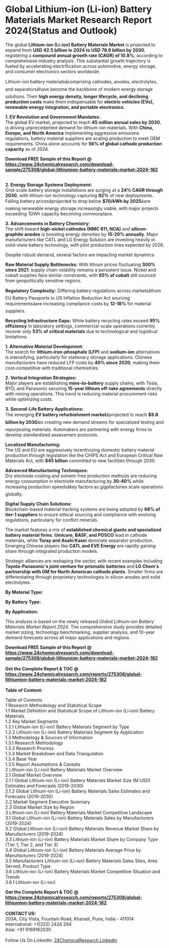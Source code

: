 <h1>Global Lithium-ion (Li-ion) Battery Materials Market Research Report 2024(Status and Outlook)</h1><p>The global <strong>Lithium-ion (Li-ion) Battery Materials Market</strong> is projected to expand from <strong>USD 42.5 billion in 2024 to USD 78.9 billion by 2030</strong>, registering a <strong>compound annual growth rate (CAGR) of 10.8%</strong>, according to comprehensive industry analysis. This substantial growth trajectory is fueled by accelerating electrification across automotive, energy storage, and consumer electronics sectors worldwide.</p><p>Lithium-ion battery materialsâcomprising cathodes, anodes, electrolytes, and separatorsâhave become the backbone of modern energy storage solutions. Their <strong>high energy density, longer lifecycle, and declining production costs</strong> make them indispensable for <strong>electric vehicles (EVs), renewable energy integration, and portable electronics</strong>.</p><p><strong>1. EV Revolution and Government Mandates:</strong><br>
The global EV market, projected to reach <strong>45 million annual sales by 2030</strong>, is driving unprecedented demand for lithium-ion materials. With <strong>China, Europe, and North America</strong> implementing aggressive emissions regulations, battery material suppliers are scaling production to meet OEM requirements. China alone accounts for <strong>56% of global cathode production capacity</strong> as of 2024.</p><div><b>Download FREE Sample of this Report @ 
            <a href="https://www.24chemicalresearch.com/download-sample/275308/global-lithiumion-battery-materials-market-2024-182">
            https://www.24chemicalresearch.com/download-sample/275308/global-lithiumion-battery-materials-market-2024-182</a></b></div><br><p><strong>2. Energy Storage Systems Deployment:</strong><br>
Grid-scale battery storage installations are surging at a <strong>24% CAGR through 2030</strong>, with lithium-ion technology capturing <strong>92%</strong> of new deployments. Falling battery pricesâprojected to drop below <strong>$70/kWh by 2025</strong>âare making renewable energy storage increasingly viable, with major projects exceeding 1GWh capacity becoming commonplace.</p><p><strong>3. Advancements in Battery Chemistry:</strong><br>
The shift toward <strong>high-nickel cathodes (NMC 811, NCA)</strong> and <strong>silicon-graphite anodes</strong> is boosting energy densities by <strong>15-20% annually</strong>. Major manufacturers like CATL and LG Energy Solution are investing heavily in solid-state battery technology, with pilot production lines expected by 2026.</p><p>Despite robust demand, several factors are impacting market dynamics:</p><p><strong>Raw Material Supply Bottlenecks:</strong> With lithium prices fluctuating <strong>300% since 2021</strong>, supply chain volatility remains a persistent issue. Nickel and cobalt supplies face similar constraints, with <strong>65% of cobalt</strong> still sourced from geopolitically sensitive regions.</p><p><strong>Regulatory Complexity:</strong> Differing battery regulations across marketsâfrom EU Battery Passports to US Inflation Reduction Act sourcing requirementsâare increasing compliance costs by <strong>12-18%</strong> for material suppliers.</p><p><strong>Recycling Infrastructure Gaps:</strong> While battery recycling rates exceed <strong>95% efficiency</strong> in laboratory settings, commercial-scale operations currently recover only <strong>53% of critical materials</strong> due to technological and logistical limitations.</p><p><strong>1. Alternative Material Development:</strong><br>
The search for <strong>lithium-iron-phosphate (LFP)</strong> and <strong>sodium-ion</strong> alternatives is intensifying, particularly for stationary storage applications. Chinese manufacturers have reduced LFP costs by <strong>40% since 2020</strong>, making them cost-competitive with traditional chemistries.</p><p><strong>2. Vertical Integration Strategies:</strong><br>
Major players are establishing <strong>mine-to-battery</strong> supply chains, with Tesla, BYD, and Panasonic securing <strong>15-year lithium off-take agreements</strong> directly with mining operations. This trend is reducing material procurement risks while optimizing costs.</p><p><strong>3. Second-Life Battery Applications:</strong><br>
The emerging <strong>EV battery refurbishment market</strong>âprojected to reach <strong>$9.8 billion by 2030</strong>âis creating new demand streams for specialized testing and repurposing materials. Automakers are partnering with energy firms to develop standardized assessment protocols.</p><p><strong>Localized Manufacturing:</strong><br>
	The US and EU are aggressively incentivizing domestic battery material production through legislation like the CHIPS Act and European Critical Raw Materials Act, with <strong>$45 billion</strong> committed to new facilities through 2030.</p><p><strong>Advanced Manufacturing Techniques:</strong><br>
	Dry electrode coating and solvent-free production methods are reducing energy consumption in electrode manufacturing by <strong>30-40%</strong> while increasing production speedsâkey factors as gigafactories scale operations globally.</p><p><strong>Digital Supply Chain Solutions:</strong><br>
	Blockchain-based material tracking systems are being adopted by <strong>68% of tier-1 suppliers</strong> to ensure ethical sourcing and compliance with evolving regulations, particularly for conflict minerals.</p><p>The market features a mix of <strong>established chemical giants and specialized battery material firms</strong>. <strong>Umicore, BASF, and POSCO</strong> lead in cathode materials, while <strong>Toray and Asahi Kasei</strong> dominate separator production. Emerging Chinese players like <strong>CATL and EVE Energy</strong> are rapidly gaining share through integrated production models.</p><p>Strategic alliances are reshaping the sector, with recent examples including <strong>Toyota-Panasonic's joint venture for prismatic batteries</strong> and <strong>LG Chem's partnership with GM for North American cathode plants</strong>. Smaller firms are differentiating through proprietary technologies in silicon anodes and solid electrolytes.</p><p><strong>By Material Type:</strong></p><p><strong>By Battery Type:</strong></p><p><strong>By Application:</strong></p><p>This analysis is based on the newly released <em>Global Lithium-ion Battery Materials Market Report 2024</em>. The comprehensive study provides detailed market sizing, technology benchmarking, supplier analysis, and 10-year demand forecasts across all major applications and regions.

</p><div><b>Download FREE Sample of this Report @ 
            <a href="https://www.24chemicalresearch.com/download-sample/275308/global-lithiumion-battery-materials-market-2024-182">
            https://www.24chemicalresearch.com/download-sample/275308/global-lithiumion-battery-materials-market-2024-182</a></b></div><br><div><b>Get the Complete Report & TOC @ 
            <a href="https://www.24chemicalresearch.com/reports/275308/global-lithiumion-battery-materials-market-2024-182">
            https://www.24chemicalresearch.com/reports/275308/global-lithiumion-battery-materials-market-2024-182</a></b></div><br>
            <b>Table of Content:</b><p>Table of Contents<br />
1 Research Methodology and Statistical Scope<br />
1.1 Market Definition and Statistical Scope of Lithium-ion (Li-ion) Battery Materials<br />
1.2 Key Market Segments<br />
1.2.1 Lithium-ion (Li-ion) Battery Materials Segment by Type<br />
1.2.2 Lithium-ion (Li-ion) Battery Materials Segment by Application<br />
1.3 Methodology & Sources of Information<br />
1.3.1 Research Methodology<br />
1.3.2 Research Process<br />
1.3.3 Market Breakdown and Data Triangulation<br />
1.3.4 Base Year<br />
1.3.5 Report Assumptions & Caveats<br />
2 Lithium-ion (Li-ion) Battery Materials Market Overview<br />
2.1 Global Market Overview<br />
2.1.1 Global Lithium-ion (Li-ion) Battery Materials Market Size (M USD) Estimates and Forecasts (2019-2030)<br />
2.1.2 Global Lithium-ion (Li-ion) Battery Materials Sales Estimates and Forecasts (2019-2030)<br />
2.2 Market Segment Executive Summary<br />
2.3 Global Market Size by Region<br />
3 Lithium-ion (Li-ion) Battery Materials Market Competitive Landscape<br />
3.1 Global Lithium-ion (Li-ion) Battery Materials Sales by Manufacturers (2019-2024)<br />
3.2 Global Lithium-ion (Li-ion) Battery Materials Revenue Market Share by Manufacturers (2019-2024)<br />
3.3 Lithium-ion (Li-ion) Battery Materials Market Share by Company Type (Tier 1, Tier 2, and Tier 3)<br />
3.4 Global Lithium-ion (Li-ion) Battery Materials Average Price by Manufacturers (2019-2024)<br />
3.5 Manufacturers Lithium-ion (Li-ion) Battery Materials Sales Sites, Area Served, Product Type<br />
3.6 Lithium-ion (Li-ion) Battery Materials Market Competitive Situation and Trends<br />
3.6.1 Lithium-ion (Li-ion)</p><div><b>Get the Complete Report & TOC @ 
            <a href="https://www.24chemicalresearch.com/reports/275308/global-lithiumion-battery-materials-market-2024-182">
            https://www.24chemicalresearch.com/reports/275308/global-lithiumion-battery-materials-market-2024-182</a></b></div><br><b>CONTACT US:</b><br>
            203A, City Vista, Fountain Road, Kharadi, Pune, India - 411014<br>
            International: +1(332) 2424 294<br>
            Asia: +91 9169162030 <br><br>
            Follow Us On LinkedIn: <a href="https://www.linkedin.com/company/24chemicalresearch/">24ChemicalResearch LinkedIn</a>